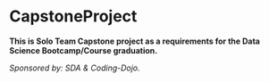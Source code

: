 # CapstoneProject

<b>
This is Solo Team Capstone project as a requirements for the Data Science Bootcamp/Course graduation.
</b>

<i> Sponsored by: SDA & Coding-Dojo. </i>
